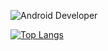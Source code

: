 ![Android Developer](https://capsule-render.vercel.app/api?type=waving&color=0:000080,100:0000ff&height=200&text=Android%20Developer&fontSize=35&fontColor=FFD700&desc=Do%20Hyuk%20Kim&descAlign=63&descAlignY=63&descSize=15&descColor=FFD700)


[![Top Langs](https://github-readme-stats.vercel.app/api/top-langs/?username=kimdohuyk)](https://github.com/anuraghazra/github-readme-stats)
